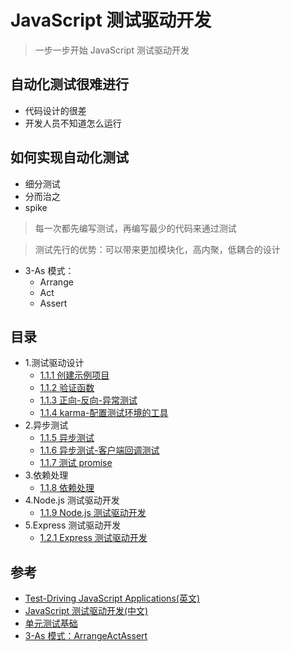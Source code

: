 # JavaScript 测试驱动开发

>一步一步开始 JavaScript 测试驱动开发

## 自动化测试很难进行
- 代码设计的很差
- 开发人员不知道怎么运行

## 如何实现自动化测试
- 细分测试
- 分而治之
- spike

>每一次都先编写测试，再编写最少的代码来通过测试

>测试先行的优势：可以带来更加模块化，高内聚，低耦合的设计

- 3-As 模式：
  - Arrange
  - Act
  - Assert

## 目录

- 1.测试驱动设计
  - [1.1.1 创建示例项目](https://github.com/fairyly/js-test/blob/master/1.1.1%20%E5%88%9B%E5%BB%BA%E7%A4%BA%E4%BE%8B%E9%A1%B9%E7%9B%AE.md)
  - [1.1.2 验证函数](https://github.com/fairyly/js-test/blob/master/1.1.2%20%E9%AA%8C%E8%AF%81%E5%87%BD%E6%95%B0.md)
  - [1.1.3 正向-反向-异常测试](https://github.com/fairyly/js-test/blob/master/1.1.3%20%E6%AD%A3%E5%90%91-%E5%8F%8D%E5%90%91-%E5%BC%82%E5%B8%B8%E6%B5%8B%E8%AF%95.md)
  - [1.1.4 karma-配置测试环境的工具](https://github.com/fairyly/js-test/blob/master/1.1.4%20karma-%E9%85%8D%E7%BD%AE%E6%B5%8B%E8%AF%95%E7%8E%AF%E5%A2%83%E7%9A%84%E5%B7%A5%E5%85%B7.md)
- 2.异步测试
  - [1.1.5 异步测试](https://github.com/fairyly/js-test/blob/master/1.1.5%20%E5%BC%82%E6%AD%A5%E6%B5%8B%E8%AF%95.md)
  - [1.1.6 异步测试-客户端回调测试](https://github.com/fairyly/js-test/blob/master/1.1.6%20%E5%BC%82%E6%AD%A5%E6%B5%8B%E8%AF%95-%E5%AE%A2%E6%88%B7%E7%AB%AF%E5%9B%9E%E8%B0%83%E6%B5%8B%E8%AF%95.md)
  - [1.1.7 测试 promise](https://github.com/fairyly/js-test/blob/master/1.1.7%20%E6%B5%8B%E8%AF%95%20promise.md)
- 3.依赖处理
  - [1.1.8 依赖处理](https://github.com/fairyly/js-test/blob/master/1.1.8%20%E4%BE%9D%E8%B5%96%E5%A4%84%E7%90%86.md)
- 4.Node.js 测试驱动开发
  - [1.1.9 Node.js 测试驱动开发](https://github.com/fairyly/js-test/blob/master/1.1.9%20Node.js%20%E6%B5%8B%E8%AF%95%E9%A9%B1%E5%8A%A8%E5%BC%80%E5%8F%91.md)
- 5.Express 测试驱动开发
  - [1.2.1 Express 测试驱动开发](https://github.com/fairyly/js-test/blob/master/1.2.1%20Express%20%E6%B5%8B%E8%AF%95%E9%A9%B1%E5%8A%A8%E5%BC%80%E5%8F%91.md)




## 参考
- [Test-Driving JavaScript Applications(英文)](https://pragprog.com/book/vsjavas/test-driving-javascript-applications)
- [JavaScript 测试驱动开发(中文)](http://www.ituring.com.cn/book/1920#)
- [单元测试基础](https://docs.microsoft.com/zh-cn/visualstudio/test/unit-test-basics?view=vs-2015)
- [3-As 模式：ArrangeActAssert](http://wiki.c2.com/?ArrangeActAssert)